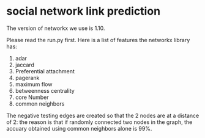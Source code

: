 # social network link prediction
The version of networkx we use is 1.10.

Please read the run.py first.
Here is a list of features the networkx library has:
1. adar
2. jaccard
3. Preferential attachment
4. pagerank
5. maximum flow
6. betweenness centrality
7. core Number
8. common neighbors

The negative testing edges are created so that the 2 nodes are at a distance of 2: the reason is that if randomly connected two nodes in the graph, the accuary obtained using common neighbors alone is 99%.
